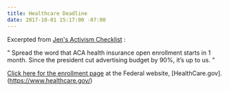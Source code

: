 ```yaml
---
title: Healthcare Deadline
date: 2017-10-01 15:17:00 -07:00
---
```


Excerpted from [Jen's Activism Checklist](https://jenniferhofmann.com/home/weekly-action-checklist-democrats-independents-republicans-conscience/) :

"   Spread the word that ACA health insurance open enrollment starts in 1 month. Since the president cut advertising budget by 90%, it’s up to us.   "

[Click here for the enrollment page](https://localhelp.healthcare.gov/#intro) at the Federal website, [HealthCare.gov]. (https://www.healthcare.gov/) 

